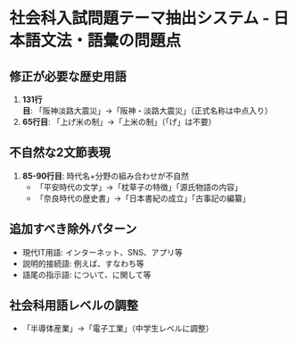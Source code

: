 # 社会科入試問題テーマ抽出システム - 日本語文法・語彙の問題点

## 修正が必要な歴史用語
1. **131行目**: 「阪神淡路大震災」→「阪神・淡路大震災」（正式名称は中点入り）
2. **65行目**: 「上げ米の制」→「上米の制」（「げ」は不要）

## 不自然な2文節表現
1. **85-90行目**: 時代名+分野の組み合わせが不自然
   - 「平安時代の文学」→「枕草子の特徴」「源氏物語の内容」
   - 「奈良時代の歴史書」→「日本書紀の成立」「古事記の編纂」

## 追加すべき除外パターン
- 現代IT用語: インターネット、SNS、アプリ等
- 説明的接続語: 例えば、すなわち等
- 語尾の指示語: について、に関して等

## 社会科用語レベルの調整
- 「半導体産業」→「電子工業」（中学生レベルに調整）